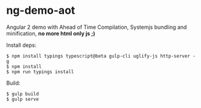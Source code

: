 # ng-demo-aot

Angular 2 demo with Ahead of Time Compilation, Systemjs bundling and minification, **no more html only js ;)**

Install deps:

```
$ npm install typings typescript@beta gulp-cli uglify-js http-server -g
$ npm install
$ npm run typings install
```

Build:

```
$ gulp build
$ gulp serve
```